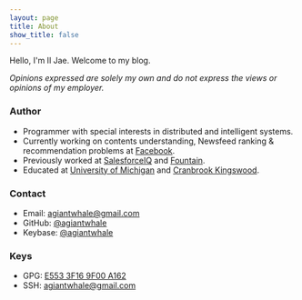 ```yaml
---
layout: page
title: About
show_title: false
---
```

Hello, I'm Il Jae. Welcome to my blog.

*Opinions expressed are solely my own and do not express the views or opinions of my employer.*

### Author
* Programmer with special interests in distributed and intelligent systems.
* Currently working on contents understanding, Newsfeed ranking & recommendation problems at [Facebook](https://engineering.fb.com/).
* Previously worked at [SalesforceIQ](https://engineering.salesforce.com/) and [Fountain](https://get.fountain.com/).
* Educated at [University of Michigan](https://cse.engin.umich.edu/) and [Cranbrook Kingswood](https://schools.cranbrook.edu/).

### Contact
* Email: [agiantwhale@gmail.com](mailto:agiantwhale@gmail.com)
* GitHub: [@agiantwhale](https://github.com/agiantwhale)
* Keybase: [@agiantwhale](https://keybase.io/agiantwhale)

### Keys
* GPG: [E553 3F16 9F00 A162](https://keybase.io/agiantwhale/pgp_keys.asc?fingerprint=e3ce0a09fe8c3d2a3ba51791e5533f169f00a162)
* SSH: [agiantwhale@gmail.com](https://keybase.pub/agiantwhale/agiantwhale_ed25519.pub)
